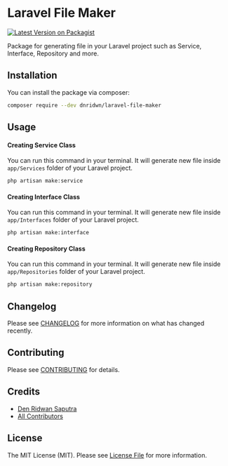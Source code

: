 # Laravel File Maker

[![Latest Version on Packagist](https://img.shields.io/packagist/v/dnridwn/laravel-file-maker.svg?style=flat-square)](https://packagist.org/packages/dnridwn/laravel-file-maker)

Package for generating file in your Laravel project such as Service, Interface, Repository and more.

## Installation

You can install the package via composer:

```bash
composer require --dev dnridwn/laravel-file-maker
```

## Usage

#### Creating Service Class

You can run this command in your terminal. It will generate new file inside `app/Services` folder of your Laravel project.

```bash
php artisan make:service
```

#### Creating Interface Class

You can run this command in your terminal. It will generate new file inside `app/Interfaces` folder of your Laravel project.

```bash
php artisan make:interface
```

#### Creating Repository Class

You can run this command in your terminal. It will generate new file inside `app/Repositories` folder of your Laravel project.

```bash
php artisan make:repository
```

## Changelog

Please see [CHANGELOG](CHANGELOG.md) for more information on what has changed recently.

## Contributing

Please see [CONTRIBUTING](CONTRIBUTING.md) for details.

## Credits

- [Den Ridwan Saputra](https://github.com/dnridwn)
- [All Contributors](../../contributors)

## License

The MIT License (MIT). Please see [License File](LICENSE.md) for more information.
